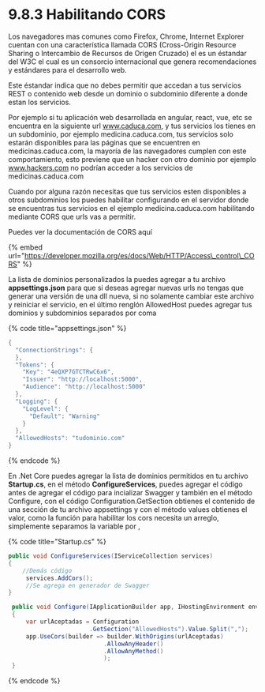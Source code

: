 # 9.8.3 Habilitando CORS

Los navegadores mas comunes como Firefox, Chrome, Internet Explorer cuentan con una característica llamada CORS \(Cross-Origin Resource Sharing o Intercambio de Recursos de Origen Cruzado\) el es un éstandar del  W3C el cual es un consorcio internacional  que genera recomendaciones y estándares para el desarrollo web.

Este éstandar indica que no debes permitir que accedan a tus servicios REST o contenido web desde un dominio o subdominio diferente a donde estan los servicios.

Por ejemplo si tu aplicación web desarrollada en angular, react, vue, etc se encuentra en la siguiente url www.caduca.com, y tus servicios los tienes en un subdominio, por ejemplo medicina.caduca.com, tus servicios solo estarán disponibles para las páginas que se encuentren en medicinas.caduca.com, la mayoría de las navegadores cumplen con este comportamiento, esto previene que un hacker con otro dominio por ejemplo www.hackers.com no podrían acceder a los servicios de medicinas.caduca.com

 Cuando por alguna razón necesitas que tus servicios esten disponibles a otros subdominios los puedes habilitar configurando en el servidor donde se encuentras tus servicios en el ejemplo medicina.caduca.com habilitando mediante CORS que urls vas a permitir.

Puedes ver la documentación de CORS aquí

{% embed url="https://developer.mozilla.org/es/docs/Web/HTTP/Access\_control\_CORS" %}

La lista de dominios personalizados la puedes agregar a tu archivo **appsettings.json** para que si deseas agregar nuevas urls no tengas que generar una versión de una dll nueva, si no solamente cambiar este archivo y reiniciar el servicio, en el último renglón AllowedHost puedes agregar tus dominios y subdominios separados por coma

{% code title="appsettings.json" %}
```csharp
{
  "ConnectionStrings": {
  },
  "Tokens": {
    "Key": "4eQXP7GTCTRwC6x6",
    "Issuer": "http://localhost:5000",
    "Audience": "http://localhost:5000"
  },
  "Logging": {
    "LogLevel": {
      "Default": "Warning"
    }
  },
  "AllowedHosts": "tudominio.com"
}
```
{% endcode %}

En .Net Core puedes agregar la lista de dominios permitidos en tu archivo **Startup.cs**, en el método **ConfigureServices**, puedes agregar el código antes de agregar el código para incializar Swagger y también en el método Configure, con el código Configuration.GetSection obtienes el contenido de una sección de tu archivo appsettings y con el método values obtienes el valor, como la función para habilitar los cors necesita un arreglo, simplemente separamos la variable por , 

{% code title="Startup.cs" %}
```csharp
public void ConfigureServices(IServiceCollection services)
{
    //Demás código
     services.AddCors();
     //Se agrega en generador de Swagger           
}

 public void Configure(IApplicationBuilder app, IHostingEnvironment env)
 {
     var urlAceptadas = Configuration
                       .GetSection("AllowedHosts").Value.Split(",");
     app.UseCors(builder => builder.WithOrigins(urlAceptadas)
                           .AllowAnyHeader()
                           .AllowAnyMethod()
                           );
 }
```
{% endcode %}


